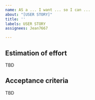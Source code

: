 ```yaml
---
name: AS a ... I want ... so I can ...
about: "[USER STORY]"
title: ''
labels: USER STORY
assignees: Jean7667

---
```


## Estimation of effort 

TBD

## Acceptance criteria

TBD
